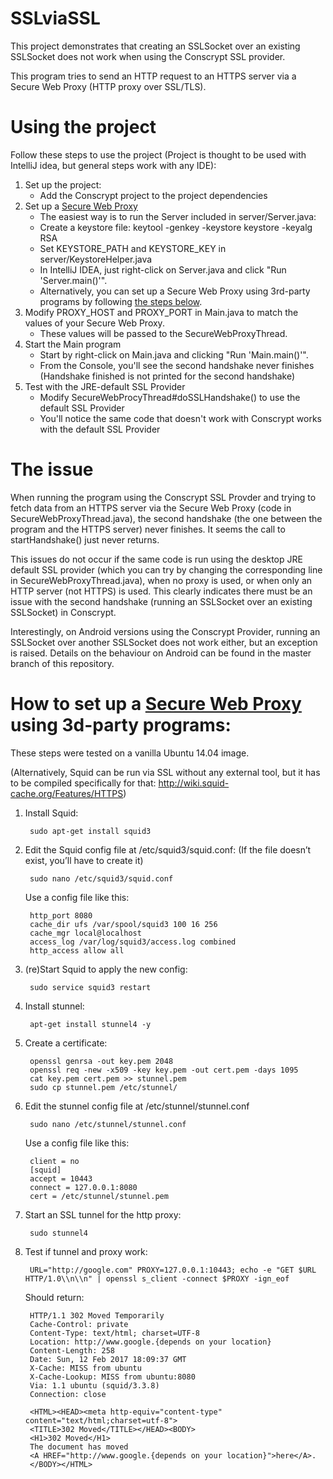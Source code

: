 # SSLviaSSL
This project demonstrates that creating an SSLSocket over an existing SSLSocket does not work when using the Conscrypt SSL provider.

This program tries to send an HTTP request to an HTTPS server via a Secure Web Proxy (HTTP proxy over SSL/TLS).

# Using the project
Follow these steps to use the project (Project is thought to be used with IntelliJ idea, but general steps work with any IDE):

1. Set up the project:
    - Add the Conscrypt project to the project dependencies
2. Set up a [Secure Web Proxy][1]
    - The easiest way is to run the Server included in server/Server.java:
    - Create a keystore file: keytool -genkey -keystore keystore -keyalg RSA
    - Set KEYSTORE_PATH and KEYSTORE_KEY in server/KeystoreHelper.java      
    - In IntelliJ IDEA, just right-click on Server.java and click "Run 'Server.main()'".    
    - Alternatively, you can set up a Secure Web Proxy using 3rd-party programs by following [the steps below](#how-to-set-up-a-secure-web-proxy-using-3rd-party-programs).
3. Modify PROXY_HOST and PROXY_PORT in Main.java to match the values of your Secure Web Proxy. 
    - These values will be passed to the SecureWebProxyThread.
4. Start the Main program
    - Start by right-click on Main.java and clicking "Run 'Main.main()'". 
    - From the Console, you'll see the second handshake never finishes (Handshake finished is not printed for the second handshake)
5. Test with the JRE-default SSL Provider
    - Modify SecureWebProcyThread#doSSLHandshake() to use the default SSL Provider
    - You'll notice the same code that doesn't work with Conscrypt works with the default SSL Provider

# The issue
When running the program using the Conscrypt SSL Provder and trying to fetch data from an HTTPS server via the Secure Web Proxy (code in SecureWebProxyThread.java), the second handshake (the one between the program and the HTTPS server) never finishes. It seems the call to startHandshake() just never returns.
        
This issues do not occur if the same code is run using the desktop JRE default SSL provider (which you can try by changing the corresponding line in SecureWebProxyThread.java), when no proxy is used, or when only an HTTP server (not HTTPS) is used. This clearly indicates there must be an issue with the second handshake (running an SSLSocket over an existing SSLSocket) in Conscrypt.

Interestingly, on Android versions using the Conscrypt Provider, running an SSLSocket over another SSLSocket does not work either, but an exception is raised. Details on the behaviour on Android can be found in the master branch of this repository.

#  How to set up a [Secure Web Proxy][1] using 3d-party programs:
These steps were tested on a vanilla Ubuntu 14.04 image.

(Alternatively, Squid can be run via SSL without any external tool, but it has to be compiled specifically for that: http://wiki.squid-cache.org/Features/HTTPS)

1. Install Squid:

        sudo apt-get install squid3

2. Edit the Squid config file at /etc/squid3/squid.conf:
(If the file doesn’t exist, you’ll have to create it)

        sudo nano /etc/squid3/squid.conf

    Use a config file like this:

        http_port 8080
        cache_dir ufs /var/spool/squid3 100 16 256
        cache_mgr local@localhost
        access_log /var/log/squid3/access.log combined
        http_access allow all

3. (re)Start Squid to apply the new config:

        sudo service squid3 restart

4. Install stunnel:

        apt-get install stunnel4 -y

5. Create a certificate:

        openssl genrsa -out key.pem 2048
        openssl req -new -x509 -key key.pem -out cert.pem -days 1095
        cat key.pem cert.pem >> stunnel.pem
        sudo cp stunnel.pem /etc/stunnel/

6. Edit the stunnel config file at /etc/stunnel/stunnel.conf

        sudo nano /etc/stunnel/stunnel.conf

    Use a config file like this:

        client = no
        [squid]
        accept = 10443
        connect = 127.0.0.1:8080
        cert = /etc/stunnel/stunnel.pem 

7. Start an SSL tunnel for the http proxy:

        sudo stunnel4

8. Test if tunnel and proxy work:

        URL="http://google.com" PROXY=127.0.0.1:10443; echo -e "GET $URL HTTP/1.0\\n\\n" | openssl s_client -connect $PROXY -ign_eof

    Should return:
    
        HTTP/1.1 302 Moved Temporarily
        Cache-Control: private
        Content-Type: text/html; charset=UTF-8
        Location: http://www.google.{depends on your location}
        Content-Length: 258
        Date: Sun, 12 Feb 2017 18:09:37 GMT
        X-Cache: MISS from ubuntu
        X-Cache-Lookup: MISS from ubuntu:8080
        Via: 1.1 ubuntu (squid/3.3.8)
        Connection: close
        
        <HTML><HEAD><meta http-equiv="content-type" content="text/html;charset=utf-8">
        <TITLE>302 Moved</TITLE></HEAD><BODY>
        <H1>302 Moved</H1>
        The document has moved
        <A HREF="http://www.google.{depends on your location}">here</A>.
        </BODY></HTML>
        

[1]: https://www.chromium.org/developers/design-documents/secure-web-proxy



